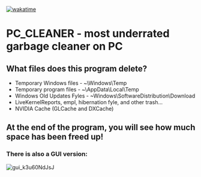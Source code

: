[![wakatime](https://wakatime.com/badge/github/ShamHyper/PC_CLEANER.svg)](https://wakatime.com/badge/github/ShamHyper/PC_CLEANER)
# PC_CLEANER - most underrated garbage cleaner on PC

## What files does this program delete?

- Temporary Windows files - ~\Windows\Temp
- Temporary program files - ~\AppData\Local\Temp
- Windows Old Updates Fyles - ~Windows\SoftwareDistribution\Download
- LiveKernelReports, empl, hibernation fyle, and other trash...
- NVIDIA Cache (GLCache and DXCache)

## At the end of the program, you will see how much space has been freed up!
### There is also a GUI version:
![gui_k3u60NdJsJ](https://github.com/ShamHyper/PC_CLEANER/assets/104412752/b5b9aa8d-89ea-406a-bba2-ddc883b58414)


